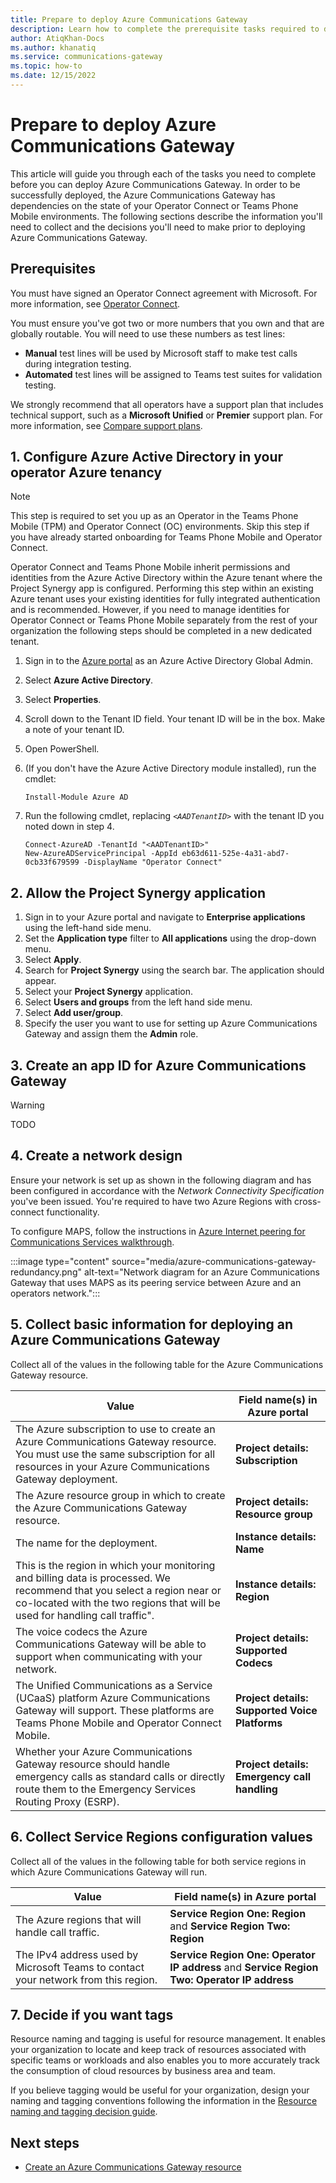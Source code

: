 ```yaml
---
title: Prepare to deploy Azure Communications Gateway 
description: Learn how to complete the prerequisite tasks required to deploy Azure Communications Gateway in Azure.
author: AtiqKhan-Docs
ms.author: khanatiq
ms.service: communications-gateway
ms.topic: how-to 
ms.date: 12/15/2022
---
```


# Prepare to deploy Azure Communications Gateway

This article will guide you through each of the tasks you need to complete before you can deploy Azure Communications Gateway. In order to be successfully deployed, the Azure Communications Gateway has dependencies on the state of your Operator Connect or Teams Phone Mobile environments.
The following sections describe the information you'll need to collect and the decisions you'll need to make prior to deploying Azure Communications Gateway.

## Prerequisites

You must have signed an Operator Connect agreement with Microsoft. For more information, see [Operator Connect](https://cloudpartners.transform.microsoft.com/practices/microsoft-365-for-operators/connect).

You must ensure you've got two or more numbers that you own and that are globally routable. You will need to use these numbers as test lines:

- **Manual** test lines will be used by Microsoft staff to make test calls during integration testing.
- **Automated** test lines will be assigned to Teams test suites for validation testing.

We strongly recommend that all operators have a support plan that includes technical support, such as a **Microsoft Unified** or **Premier** support plan. For more information, see [Compare support plans](https://azure.microsoft.com/support/plans/).

## 1. Configure Azure Active Directory in your operator Azure tenancy

>[!NOTE]
>This step is required to set you up as an Operator in the Teams Phone Mobile (TPM) and Operator Connect (OC) environments. Skip this step if you have already started onboarding for Teams Phone Mobile and Operator Connect.

Operator Connect and Teams Phone Mobile inherit permissions and identities from the Azure Active Directory within the Azure tenant where the Project Synergy app is configured. Performing this step within an existing Azure tenant uses your existing identities for fully integrated authentication and is recommended. However, if you need to manage identities for Operator Connect or Teams Phone Mobile separately from the rest of your organization the following steps should be completed in a new dedicated tenant.

1. Sign in to the [Azure portal](https://ms.portal.azure.com/) as an Azure Active Directory Global Admin.
1. Select **Azure Active Directory**.
1. Select **Properties**.
1. Scroll down to the Tenant ID field. Your tenant ID will be in the box. Make a note of your tenant ID.
1. Open PowerShell.
1. (If you don't have the Azure Active Directory module installed), run the cmdlet:

    ```azurepowershell
    Install-Module Azure AD
    ```

1. Run the following cmdlet, replacing *`<AADTenantID>`* with the tenant ID you noted down in step 4.

    ```azurepowershell
    Connect-AzureAD -TenantId "<AADTenantID>"
    New-AzureADServicePrincipal -AppId eb63d611-525e-4a31-abd7-0cb33f679599 -DisplayName "Operator Connect"
    ```

## 2. Allow the Project Synergy application

1. Sign in to your Azure portal and navigate to **Enterprise applications** using the left-hand side menu.
1. Set the **Application type** filter to **All applications** using the drop-down menu.
1. Select **Apply**.
1. Search for **Project Synergy** using the search bar. The application should appear.
1. Select your **Project Synergy** application.
1. Select **Users and groups** from the left hand side menu.
1. Select **Add user/group**.
1. Specify the user you want to use for setting up Azure Communications Gateway and assign them the **Admin** role.

## 3. Create an app ID for Azure Communications Gateway

> [!WARNING]
> TODO

## 4. Create a network design

Ensure your network is set up as shown in the following diagram and has been configured in accordance with the *Network Connectivity Specification* you've been issued. You're required to have two Azure Regions with cross-connect functionality.

To configure MAPS, follow the instructions in [Azure Internet peering for Communications Services walkthrough](/azure/internet-peering/walkthrough-Communicationss-services-partner).

:::image type="content" source="media/azure-communications-gateway-redundancy.png" alt-text="Network diagram for an Azure Communications Gateway that uses MAPS as its peering service between Azure and an operators network.":::

## 5. Collect basic information for deploying an Azure Communications Gateway

 Collect all of the values in the following table for the Azure Communications Gateway resource.

|**Value**|**Field name(s) in Azure portal**|
 |---------|---------|
 |The Azure subscription to use to create an Azure Communications Gateway resource. You must use the same subscription for all resources in your Azure Communications Gateway deployment. |**Project details: Subscription**|
 |The Azure resource group in which to create the Azure Communications Gateway resource. |**Project details: Resource group**|
 |The name for the deployment. |**Instance details: Name**|
 |This is the region in which your monitoring and billing data is processed. We recommend that you select a region near or co-located with the two regions that will be used for handling call traffic". |**Instance details: Region**
 |The voice codecs the Azure Communications Gateway will be able to support when communicating with your network. |**Project details: Supported Codecs**|
 |The Unified Communications as a Service (UCaaS) platform Azure Communications Gateway will support. These platforms are Teams Phone Mobile and Operator Connect Mobile. |**Project details: Supported Voice Platforms**|
 |Whether your Azure Communications Gateway resource should handle emergency calls as standard calls or directly route them to the Emergency Services Routing Proxy (ESRP). |**Project details: Emergency call handling**|

## 6. Collect Service Regions configuration values

Collect all of the values in the following table for both service regions in which Azure Communications Gateway will run.

 |**Value**|**Field name(s) in Azure portal**|
 |---------|---------|
 |The Azure regions that will handle call traffic. |**Service Region One: Region** and **Service Region Two: Region**|
 |The IPv4 address used by Microsoft Teams to contact your network from this region. |**Service Region One: Operator IP address** and **Service Region Two: Operator IP address**|

## 7. Decide if you want tags

Resource naming and tagging is useful for resource management. It enables your organization to locate and keep track of resources associated with specific teams or workloads and also enables you to more accurately track the consumption of cloud resources by business area and team.

If you believe tagging would be useful for your organization, design your naming and tagging conventions following the information in the [Resource naming and tagging decision guide](/azure/cloud-adoption-framework/decision-guides/resource-tagging/).

## Next steps

- [Create an Azure Communications Gateway resource](deploy.md)
